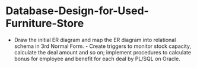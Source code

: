 # Database-Design-for-Used-Furniture-Store
- Draw the initial ER diagram and map the ER diagram into relational schema in 3rd Normal Form.  - Create triggers to monitor stock capacity, calculate the deal amount and so on; implement procedures to calculate bonus for employee and benefit for each deal by PL/SQL on Oracle.
